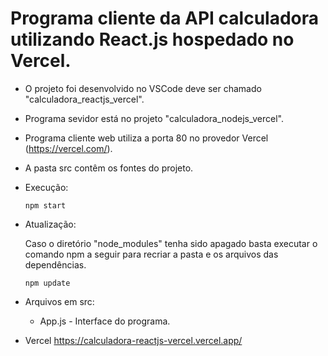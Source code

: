 # Programa cliente da API calculadora utilizando React.js hospedado no Vercel.

- O projeto foi desenvolvido no VSCode deve ser chamado "calculadora_reactjs_vercel".
- Programa sevidor está no projeto "calculadora_nodejs_vercel".
- Programa cliente web utiliza a porta 80 no provedor Vercel (https://vercel.com/).
- A pasta src contêm os fontes do projeto.

- Execução:    
   <pre><code>npm start</code></pre>
   
- Atualização:

   Caso o diretório "node_modules" tenha sido apagado basta executar o comando npm a seguir para recriar a pasta e os arquivos das dependências.
   <pre><code>npm update</code></pre> 

- Arquivos em src:
   - App.js - Interface do programa.

- Vercel
   https://calculadora-reactjs-vercel.vercel.app/